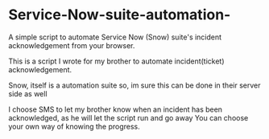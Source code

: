 # Service-Now-suite-automation-
A simple script to automate Service Now (Snow) suite's incident acknowledgement from your browser.

This is a script I wrote for my brother to automate incident(ticket) acknowledgement.

Snow, itself is a automation suite so, im sure this can be done in their server side as well

I choose SMS to let my brother know when an incident has been acknowledged, as he will let the script run and go away
You can choose your own way of knowing the progress.
